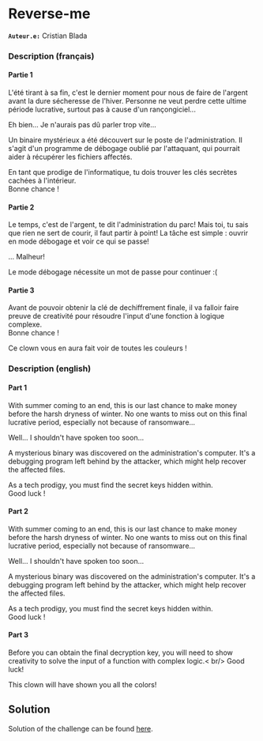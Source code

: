 # Reverse-me
**`Auteur.e:`** Cristian Blada 

### Description (français)

#### Partie 1

  L'été tirant à sa fin, c'est le dernier moment pour nous de faire de l'argent avant la dure sécheresse de l'hiver. Personne 
  ne veut perdre cette ultime période lucrative, surtout pas à cause d'un rançongiciel...

  Eh bien... Je n'aurais pas dû parler trop vite...

  Un binaire mystérieux a été découvert sur le poste de l'administration. Il s'agit d'un programme de débogage oublié par 
  l'attaquant, qui pourrait aider à récupérer les fichiers affectés.

  En tant que prodige de l'informatique, tu dois trouver les clés secrètes cachées à l'intérieur. <br />
  Bonne chance !


#### Partie 2

  Le temps, c'est de l'argent, te dit l'administration du parc! Mais toi, tu sais que rien ne sert de courir, il faut partir à point!
  La tâche est simple : ouvrir en mode débogage et voir ce qui se passe!

  ... Malheur!

  Le mode débogage nécessite un mot de passe pour continuer :(


#### Partie 3


  Avant de pouvoir obtenir la clé de dechiffrement finale, il va falloir faire preuve de creativité pour résoudre l'input d'une fonction à logique complexe.<br />
  Bonne chance !

  Ce clown vous en aura fait voir de toutes les couleurs !


### Description (english)

#### Part 1

  With summer coming to an end, this is our last chance to make money before the harsh dryness of winter. No one wants to miss 
  out on this final lucrative period, especially not because of ransomware...

  Well... I shouldn't have spoken too soon...

  A mysterious binary was discovered on the administration's computer. It's a debugging program left behind by the attacker, which 
  might help recover the affected files.

  As a tech prodigy, you must find the secret keys hidden within. <br />
  Good luck !


#### Part 2

  With summer coming to an end, this is our last chance to make money before the harsh dryness of winter. No one wants to miss 
  out on this final lucrative period, especially not because of ransomware...

  Well... I shouldn't have spoken too soon...

  A mysterious binary was discovered on the administration's computer. It's a debugging program left behind by the attacker, which 
  might help recover the affected files.

  As a tech prodigy, you must find the secret keys hidden within. <br />
  Good luck !


#### Part 3

  Before you can obtain the final decryption key, you will need to show creativity to solve the input of a function with complex logic.< br/> 
  Good luck!

  This clown will have shown you all the colors!

## Solution
Solution of the challenge can be found [here](./solution/README.md).

